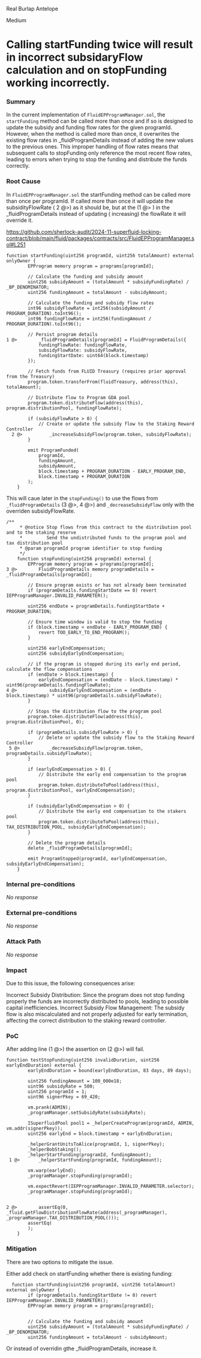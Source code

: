 Real Burlap Antelope

Medium

# Calling startFunding twice will result in incorrect subsidaryFlow calculation and on stopFunding working incorrectly.

### Summary

In the current implementation of `FluidEPProgramManager.sol`, the `startFunding` method can be called more than once and if so is designed to update the subsidy and funding flow rates for the given programId. However, when the method is called more than once, it overwrites the existing flow rates in _fluidProgramDetails instead of adding the new values to the previous ones. This improper handling of flow rates means that subsequent calls to stopFunding only reference the most recent flow rates, leading to errors when trying to stop the funding and distribute the funds correctly.

### Root Cause

In `FluidEPProgramManager.sol` the startFunding method can be called more than once per programId. If called more than once it will update the subsidityFlowRate ( 2 @>) as it should be, but at the (1 @> ) in the _fluidProgramDetails instead of updating ( increasing) the flowRate it will override it.

https://github.com/sherlock-audit/2024-11-superfluid-locking-contract/blob/main/fluid/packages/contracts/src/FluidEPProgramManager.sol#L251
```solidity
function startFunding(uint256 programId, uint256 totalAmount) external onlyOwner {
        EPProgram memory program = programs[programId];

        // Calculate the funding and subsidy amount
        uint256 subsidyAmount = (totalAmount * subsidyFundingRate) / _BP_DENOMINATOR;
        uint256 fundingAmount = totalAmount - subsidyAmount;

        // Calculate the funding and subsidy flow rates
        int96 subsidyFlowRate = int256(subsidyAmount / PROGRAM_DURATION).toInt96();
        int96 fundingFlowRate = int256(fundingAmount / PROGRAM_DURATION).toInt96();

        // Persist program details
1 @>        _fluidProgramDetails[programId] = FluidProgramDetails({
            fundingFlowRate: fundingFlowRate,
            subsidyFlowRate: subsidyFlowRate,
            fundingStartDate: uint64(block.timestamp)
        });

        // Fetch funds from FLUID Treasury (requires prior approval from the Treasury)
        program.token.transferFrom(fluidTreasury, address(this), totalAmount);

        // Distribute flow to Program GDA pool
        program.token.distributeFlow(address(this), program.distributionPool, fundingFlowRate);

        if (subsidyFlowRate > 0) {
            // Create or update the subsidy flow to the Staking Reward Controller
  2 @>          _increaseSubsidyFlow(program.token, subsidyFlowRate);
        }

        emit ProgramFunded(
            programId,
            fundingAmount,
            subsidyAmount,
            block.timestamp + PROGRAM_DURATION - EARLY_PROGRAM_END,
            block.timestamp + PROGRAM_DURATION
        );
    }
```

This will caue later in the `stopFunding()` to use the flows from `_fluidProgramDetails` (3 @>, 4 @>) and `_decreaseSubsidyFlow` only with the overriden subsidyFlowRate.

```solidity
/**
     * @notice Stop flows from this contract to the distribution pool and to the staking reserve
     *         Send the undistributed funds to the program pool and tax distribution pool
     * @param programId program identifier to stop funding
     */
    function stopFunding(uint256 programId) external {
        EPProgram memory program = programs[programId];
3 @>        FluidProgramDetails memory programDetails = _fluidProgramDetails[programId];

        // Ensure program exists or has not already been terminated
        if (programDetails.fundingStartDate == 0) revert IEPProgramManager.INVALID_PARAMETER();

        uint256 endDate = programDetails.fundingStartDate + PROGRAM_DURATION;

        // Ensure time window is valid to stop the funding
        if (block.timestamp < endDate - EARLY_PROGRAM_END) {
            revert TOO_EARLY_TO_END_PROGRAM();
        }

        uint256 earlyEndCompensation;
        uint256 subsidyEarlyEndCompensation;

        // if the program is stopped during its early end period, calculate the flow compensations
        if (endDate > block.timestamp) {
            earlyEndCompensation = (endDate - block.timestamp) * uint96(programDetails.fundingFlowRate);
4 @>            subsidyEarlyEndCompensation = (endDate - block.timestamp) * uint96(programDetails.subsidyFlowRate);
        }

        // Stops the distribution flow to the program pool
        program.token.distributeFlow(address(this), program.distributionPool, 0);

        if (programDetails.subsidyFlowRate > 0) {
            // Delete or update the subsidy flow to the Staking Reward Controller
 5 @>           _decreaseSubsidyFlow(program.token, programDetails.subsidyFlowRate);
        }

        if (earlyEndCompensation > 0) {
            // Distribute the early end compensation to the program pool
            program.token.distributeToPool(address(this), program.distributionPool, earlyEndCompensation);
        }

        if (subsidyEarlyEndCompensation > 0) {
            // Distribute the early end compensation to the stakers pool
            program.token.distributeToPool(address(this), TAX_DISTRIBUTION_POOL, subsidyEarlyEndCompensation);
        }

        // Delete the program details
        delete _fluidProgramDetails[programId];

        emit ProgramStopped(programId, earlyEndCompensation, subsidyEarlyEndCompensation);
    }
```

### Internal pre-conditions

_No response_

### External pre-conditions

_No response_

### Attack Path

_No response_

### Impact

Due to this issue, the following consequences arise:

Incorrect Subsidy Distribution: Since the program does not stop funding properly the funds are incorrectly distributed to pools, leading to possible capital inefficiencies.
Incorrect Subsidy Flow Management: The subsidy flow is also miscalculated and not properly adjusted for early termination, affecting the correct distribution to the staking reward controller.

### PoC

After adding line (1 @>) the assertion on (2 @>) will fail.

```solidity
function testStopFunding(uint256 invalidDuration, uint256 earlyEndDuration) external {
        earlyEndDuration = bound(earlyEndDuration, 83 days, 89 days);

        uint256 fundingAmount = 100_000e18;
        uint96 subsidyRate = 500;
        uint256 programId = 1;
        uint96 signerPkey = 69_420;

        vm.prank(ADMIN);
        _programManager.setSubsidyRate(subsidyRate);

        ISuperfluidPool pool1 = _helperCreateProgram(programId, ADMIN, vm.addr(signerPkey));
        uint256 earlyEnd = block.timestamp + earlyEndDuration;

        _helperGrantUnitsToAlice(programId, 1, signerPkey);
        _helperBobStaking();
        _helperStartFunding(programId, fundingAmount);
 1 @>       _helperStartFunding(programId, fundingAmount);

        vm.warp(earlyEnd);
        _programManager.stopFunding(programId);

        vm.expectRevert(IEPProgramManager.INVALID_PARAMETER.selector);
        _programManager.stopFunding(programId);


2 @>        assertEq(0, _fluid.getFlowDistributionFlowRate(address(_programManager), _programManager.TAX_DISTRIBUTION_POOL()));
        assertEq(
        );
    }
```

### Mitigation

There are two options to mitigate the issue.

Either add check on startFunding whether there is existing funding:

```solidity
  function startFunding(uint256 programId, uint256 totalAmount) external onlyOwner {
        if (programDetails.fundingStartDate != 0) revert IEPProgramManager.INVALID_PARAMETER();
        EPProgram memory program = programs[programId];


        // Calculate the funding and subsidy amount
        uint256 subsidyAmount = (totalAmount * subsidyFundingRate) / _BP_DENOMINATOR;
        uint256 fundingAmount = totalAmount - subsidyAmount;
```

Or instead of overridin gthe _fluidProgramDetails, increase it.